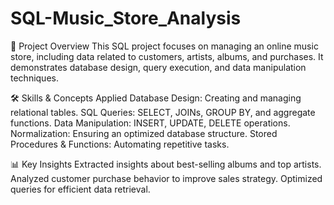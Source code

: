 # SQL-Music_Store_Analysis

📌 Project Overview
This SQL project focuses on managing an online music store, including data related to customers, artists, albums, and purchases. It demonstrates database design, query execution, and data manipulation techniques.

🛠️ Skills & Concepts Applied
Database Design: Creating and managing relational tables.
SQL Queries: SELECT, JOINs, GROUP BY, and aggregate functions.
Data Manipulation: INSERT, UPDATE, DELETE operations.
Normalization: Ensuring an optimized database structure.
Stored Procedures & Functions: Automating repetitive tasks.

📊 Key Insights
Extracted insights about best-selling albums and top artists.
Analyzed customer purchase behavior to improve sales strategy.
Optimized queries for efficient data retrieval.
